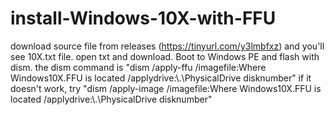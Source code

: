 # install-Windows-10X-with-FFU
download source file from releases (https://tinyurl.com/y3lmbfxz) 
and you'll see 10X.txt file. open txt and download.
Boot to Windows PE and flash with dism.
the dism command is "dism /apply-ffu /imagefile:Where Windows10X.FFU is located /applydrive:\\.\PhysicalDrive disknumber"
if it doesn't work, try "dism /apply-image /imagefile:Where Windows10X.FFU is located  /applydrive:\\.\PhysicalDrive disknumber"
